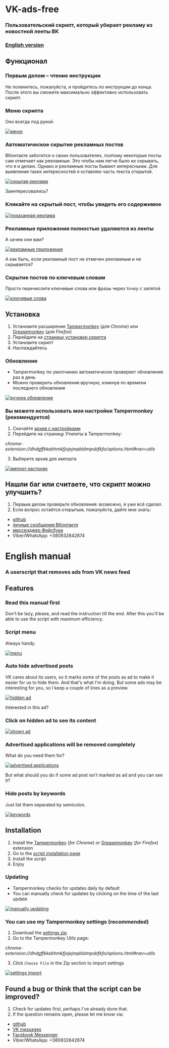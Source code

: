 # VK-ads-free

### Пользовательский скрипт, который убирает рекламу из новостной ленты ВК

### [English version](https://github.com/orlovskyalex/VK-ads-free.user.js#english-manual)

## Функционал

### Первым делом – чтение инструкции
Не поленитесь, пожалуйста, и пройдитесь по инструкции до конца. После этого вы сможете максимально эффективно использовать скрипт.

### Меню скрипта
Оно всегда под рукой.

  [![меню](http://imgdisk.ru/images/2017/01/14/Screenshot_14fae8.th.png)](http://imgdisk.ru/images/2017/01/14/Screenshot_14fae8.png)

### Автоматическое скрытие рекламных постов
ВКонтакте заботится о своих пользователях, поэтому некоторые посты сам отмечает как рекламные. Это чтобы нам легче было их скрывать, что я и делаю. Однако и рекламные посты бывают интересными. Для выявления таких интересностей я оставляю часть текста открытой.

  [![скрытая реклама](http://imgdisk.ru/images/2017/01/14/Image_6ae5f2.th.png)](http://imgdisk.ru/images/2017/01/14/Image_6ae5f2.png)

Заинтересовались?

### Кликайте на скрытый пост, чтобы увидеть его содержимое

  [![показанная реклама](http://imgdisk.ru/images/2017/01/14/Image_2.th.jpg)](http://imgdisk.ru/images/2017/01/14/Image_2.jpg)

### Рекламные приложения полностью удаляются из ленты
А зачем они вам?

  [![рекламные приложения](http://imgdisk.ru/images/2017/01/14/Image_1.th.png)](http://imgdisk.ru/images/2017/01/14/Image_1.png)

А как быть, если рекламный пост не отмечен рекламным и не скрывается?

### Скрытие постов по ключевым словам
Просто перечислите ключевые слова или фразы через точку с запятой

  [![ключевые слова](http://imgdisk.ru/images/2017/01/14/Screenshot_2.th.png)](http://imgdisk.ru/images/2017/01/14/Screenshot_2.png)

## Установка
1. Установите расширение [Tampermonkey](https://chrome.google.com/webstore/detail/tampermonkey/dhdgffkkebhmkfjojejmpbldmpobfkfo) (*для Chrome*) или [Greasemonkey](https://addons.mozilla.org/ru/firefox/addon/greasemonkey/) (*для Firefox*)
2. Перейдите на [страницу установки скрипта](https://github.com/orlovskyalex/VK-ads-free.user.js/raw/master/VK-ads-free.user.js)
3. Установите скрипт
4. Наслаждайтесь

### Обновление
- Tampermonkey по умолчанию автоматически проверяет обновления раз в день
- Можно проверить обновления вручную, кликнув по времени последнего обновления

[![ручное обновление](http://imgdisk.ru/images/2017/01/14/Screenshot_17196f.th.png)](http://imgdisk.ru/images/2017/01/14/Screenshot_17196f.png)

### Вы можете использовать мои настройки Tampermonkey (рекомендуется)
1. Скачайте [архив с настройками](https://raw.githubusercontent.com/orlovskyalex/VK-ads-free.user.js/master/tampermonkey_settings.zip)
2. Перейдите на страницу Утилиты в Tampermonkey:

  *chrome-extension://dhdgffkkebhmkfjojejmpbldmpobfkfo/options.html#nav=utils*

3. Выберите архив для импорта

  [![импорт настроек](http://imgdisk.ru/images/2017/01/14/Screenshot_3.th.png)](http://imgdisk.ru/images/2017/01/14/Screenshot_3.png)

## Нашли баг или считаете, что скрипт можно улучшить?
1. Первым делом проверьте обновления: возможно, я уже всё сделал.
2. Если вопрос остаётся открытым, пожалуйста, дайте мне знать:
  - [github](https://github.com/orlovskyalex/VK-ads-free.user.js/issues)
  - [личные сообщения ВКонтакте](https://vk.me/alex_orlovsky)
  - [мессенджер Фейсбука](https://m.me/alex.orlovsky.zp)
  - Viber/WhatsApp: +380932842874

# English manual

### A userscript that removes ads from VK news feed

## Features

### Read this manual first
Don't be lazy, please, and read the instruction till the end. After this you'll be able to use the script with maximum efficiency.

### Script menu
Always handy.

  [![menu](http://imgdisk.ru/images/2017/01/14/Screenshot_14fae8.th.png)](http://imgdisk.ru/images/2017/01/14/Screenshot_14fae8.png)

### Auto hide advertised posts
VK cares about its users, so it marks some of the posts as ad to make it easier for us to hide them. And that's what I'm doing. But some ads may be interesting for you, so I keep a couple of lines as a preview.

  [![hidden ad](http://imgdisk.ru/images/2017/01/14/Image_6ae5f2.th.png)](http://imgdisk.ru/images/2017/01/14/Image_6ae5f2.png)

Interested in this ad?

### Click on hidden ad to see its content

  [![shown ad](http://imgdisk.ru/images/2017/01/14/Image_2.th.jpg)](http://imgdisk.ru/images/2017/01/14/Image_2.jpg)

### Advertised applications will be removed completely
What do you need them for?

  [![advertised applications](http://imgdisk.ru/images/2017/01/14/Image_1.th.png)](http://imgdisk.ru/images/2017/01/14/Image_1.png)

But what should you do if some ad post isn't marked as ad and you can see it?

### Hide posts by keywords
Just list them separated by semicolon.

  [![keywords](http://imgdisk.ru/images/2017/01/14/Screenshot_2.th.png)](http://imgdisk.ru/images/2017/01/14/Screenshot_2.png)

## Installation
1. Install the [Tampermonkey](https://chrome.google.com/webstore/detail/tampermonkey/dhdgffkkebhmkfjojejmpbldmpobfkfo) (*for Chrome*) or [Greasemonkey](https://addons.mozilla.org/ru/firefox/addon/greasemonkey/) (*for Firefox*) extension
2. Go to the [script installation page](https://github.com/orlovskyalex/VK-ads-free.user.js/raw/master/VK-ads-free.user.js)
3. Install the script
4. Enjoy

### Updating
- Tampermonkey checks for updates daily by default
- You can manually check for updates by clicking on the time of the last update

[![manually updating](http://imgdisk.ru/images/2017/01/14/Screenshot_17196f.th.png)](http://imgdisk.ru/images/2017/01/14/Screenshot_17196f.png)

### You can use my Tampermonkey settings (recommended)
1. Download the [settings zip](https://raw.githubusercontent.com/orlovskyalex/VK-ads-free.user.js/master/tampermonkey_settings.zip)
2. Go to the Tampermonkey Utils page:

  *chrome-extension://dhdgffkkebhmkfjojejmpbldmpobfkfo/options.html#nav=utils*

3. Click `Choose File` in the Zip section to import settings

  [![settings import](http://imgdisk.ru/images/2017/01/14/Screenshot_3.th.png)](http://imgdisk.ru/images/2017/01/14/Screenshot_3.png)

## Found a bug or think that the script can be improved?
1. Check for updates first, perhaps I've already done that.
2. If the question remains open, please let me know via:
  - [github](https://github.com/orlovskyalex/VK-ads-free.user.js/issues)
  - [VK messages](https://vk.me/alex_orlovsky)
  - [Facebook Messenger](https://m.me/alex.orlovsky.zp)
  - Viber/WhatsApp: +380932842874